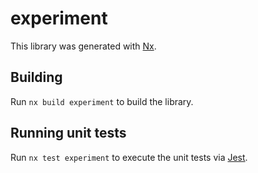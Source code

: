 # experiment

This library was generated with [Nx](https://nx.dev).

## Building

Run `nx build experiment` to build the library.

## Running unit tests

Run `nx test experiment` to execute the unit tests via [Jest](https://jestjs.io).
